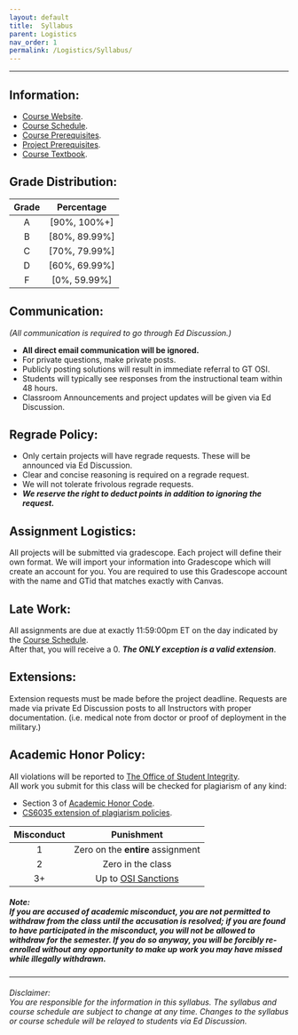 ```yaml
---
layout: default
title:  Syllabus
parent: Logistics
nav_order: 1
permalink: /Logistics/Syllabus/
---
```


*********
## Information:
- [Course Website](https://omscs.gatech.edu/cs-6035-introduction-to-information-security). 
- [Course Schedule](https://github.gatech.edu/pages/cs6035-tools/cs6035-tools.github.io/Logistics/Schedule/).
- [Course Prerequisites](https://docs.google.com/document/d/1YxQGox5FMVeO2J01ZKbkq9cSGjNMk7SW43eF4zL78LQ/edit).
- [Project Prerequisites](https://docs.google.com/document/d/1x0waLzR4-GfYWiEeGBZruJLIAY8xIczyGMF4JT7al2s/edit#heading=h.bldybb3lz31e).
- [Course Textbook](https://docs.google.com/document/d/1_kehNQg6mgUUbX2zPZnpddUORjmkz-QnIhOYhlzmdF0/edit#).


## Grade Distribution:  

| Grade | Percentage |
| :---: | :---: |
| A | [90%, 100%+] |
| B | [80%, 89.99%] |
| C | [70%, 79.99%] |
| D | [60%, 69.99%] |
| F | [0%, 59.99%] |


## Communication: 
*(All communication is required to go through Ed Discussion.)*


- **All direct email communication will be ignored.** 
- For private questions, make private posts.
- Publicly posting solutions will result in immediate referral to GT OSI.
- Students will typically see responses from the instructional team within 48 hours.
- Classroom Announcements and project updates will be given via Ed Discussion.

## Regrade Policy:

- Only certain projects will have regrade requests. These will be announced via Ed Discussion.
- Clear and concise reasoning is required on a regrade request.
- We will not tolerate frivolous regrade requests. 
- ***We reserve the right to deduct points in addition to ignoring the request.***  
  

## Assignment Logistics:
All projects will be submitted via gradescope. Each project will define their own format.
We will import your information into Gradescope which will create an account for you.
You are required to use this Gradescope account with the name and GTid that matches exactly with Canvas.  

## Late Work:
All assignments are due at exactly 11:59:00pm ET on the day indicated by the [Course Schedule](https://docs.google.com/spreadsheets/d/1rAvGfqXesFio1UCv_8qJ8_3EPvYZ67axK6rSdqS8Dig/edit#gid=345878099).  
After that, you will receive a 0. ***The ONLY exception is a valid extension***.

## Extensions:
Extension requests must be made before the project deadline.
Requests are made via private Ed Discussion posts to all Instructors with proper documentation. (i.e. medical note from doctor or proof of deployment in the military.)


## Academic Honor Policy:
All violations will be reported to [The Office of Student Integrity](https://osi.gatech.edu/).  
All work you submit for this class will be checked for plagiarism of any kind:
- Section 3 of [Academic Honor Code](https://policylibrary.gatech.edu/student-life/academic-honor-code).  
- [CS6035 extension of plagiarism policies](https://docs.google.com/document/d/1e39KeNZrvMUgxsWvxnrKpQLC76OZG-O0/edit).  

| Misconduct | Punishment|
| :---: | :---: |
| 1 | Zero on the **entire** assignment |
| 2 | Zero in the class |
| 3+ | Up to [OSI Sanctions](https://osi.gatech.edu/node/106) |

##### Note:<br>If you are accused of academic misconduct, you are not permitted to withdraw from the class until the accusation is resolved; if you are found to have participated in the misconduct, you will not be allowed to withdraw for the semester. If you do so anyway, you will be forcibly re-enrolled without any opportunity to make up work you may have missed while illegally withdrawn.
--------------


###### Disclaimer:<br>You are responsible for the information in this syllabus. The syllabus and course schedule are subject to change at any time. Changes to the syllabus or course schedule will be relayed to students via Ed Discussion.
